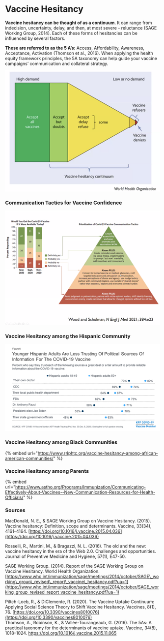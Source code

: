 # Vaccine Hesitancy

**Vaccine hesitancy can be thought of as a continuum**. It can range from indecision, uncertainty, delay, and then, at most severe - reluctance \(SAGE Working Group, 2014\). Each of these forms of hesitancies can be influenced by several factors. 

**These are referred to as the 5 A’s:** Access, Affordability, Awareness, Acceptance, Activation \(Thomson et al., 2016\). When applying the health equity framework principles, the 5A taxonomy can help guide your vaccine campaigns’ communication and collateral strategy.

![WHO&apos;s continuum of vaccine hesitancy between full acceptance and outright refusal of all vaccines](../.gitbook/assets/screen-shot-2021-03-02-at-9.09.49-am.png)

### Communication Tactics for Vaccine Confidence

![](../.gitbook/assets/screen-shot-2021-03-02-at-9.33.34-am%20%281%29.png)

### Vaccine Hesitancy among the Hispanic Community

![](../.gitbook/assets/9613-figure-6.png)

### Vaccine Hesitancy among Black Communities

{% embed url="https://www.r4phtc.org/vaccine-hesitancy-among-african-american-communities/" %}

### Vaccine Hesitancy among Parents

{% embed url="https://www.astho.org/Programs/Immunization/Communicating-Effectively-About-Vaccines--New-Communication-Resources-for-Health-Officials/" %}

### **Sources**

MacDonald, N. E., & SAGE Working Group on Vaccine Hesitancy. \(2015\). Vaccine hesitancy: Definition, scope and determinants. Vaccine, 33\(34\), 4161–4164. [https://doi.org/10.1016/j.vaccine.2015.04.036](https://doi.org/10.1016/j.vaccine.2015.04.036)

Rosselli, R., Martini, M., & Bragazzi, N. L. \(2016\). The old and the new: vaccine hesitancy in the era of the Web 2.0. Challenges and opportunities. Journal of Preventive Medicine and Hygiene, 57\(1\), E47-50.

SAGE Working Group. \(2014\). Report of the SAGE Working Group on Vaccine Hesitancy. World Health Organization. [https://www.who.int/immunization/sage/meetings/2014/october/SAGE\_working\_group\_revised\_report\_vaccine\_hesitancy.pdf?ua=1](https://www.who.int/immunization/sage/meetings/2014/october/SAGE_working_group_revised_report_vaccine_hesitancy.pdf?ua=1) 

Piltch-Loeb, R., & DiClemente, R. \(2020\). The Vaccine Uptake Continuum: Applying Social Science Theory to Shift Vaccine Hesitancy. Vaccines, 8\(1\), 76. [https://doi.org/10.3390/vaccines8010076](https://doi.org/10.3390/vaccines8010076)   
Thomson, A., Robinson, K., & Vallée-Tourangeaub, G. \(2016\). The 5As: A practical taxonomy for the determinants of vaccine uptake. Vaccine, 34\(8\), 1018–1024. https://doi.org/10.1016/j.vaccine.2015.11.065

